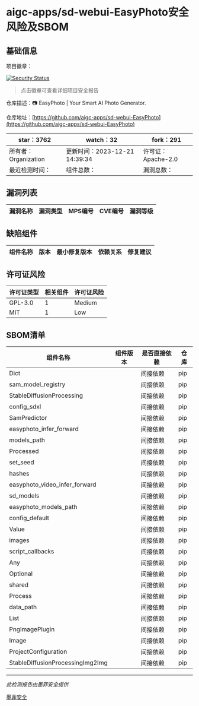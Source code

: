 # aigc-apps/sd-webui-EasyPhoto安全风险及SBOM

## 基础信息

项目徽章：

[![Security Status](https://www.murphysec.com/platform3/v31/badge/1737907298658603008.svg)](https://www.murphysec.com/console/report/1699849632023887872/1737907298658603008)

> 点击徽章可查看详细项目安全报告

仓库描述：📷 EasyPhoto | Your Smart AI Photo Generator.

仓库地址：[https://github.com/aigc-apps/sd-webui-EasyPhoto](https://github.com/aigc-apps/sd-webui-EasyPhoto)

| star：3762 | watch：32 | fork：291 |
| ----------- | -------------- | ------------ |
| 所有者：Organization | 更新时间：2023-12-21 14:39:34 | 许可证：Apache-2.0 |
| 最近检测时间： | 组件总数： | 漏洞总数： |




## 漏洞列表

| 漏洞名称 | 漏洞类型 | MPS编号 | CVE编号 | 漏洞等级 |
| ------- | ------ | ------- | ------ | ----- |





## 缺陷组件

| 组件名称 | 版本 | 最小修复版本 | 依赖关系 | 修复建议 |
| -------- | ---- | ------------ | -------- | -------- |





## 许可证风险

| 许可证类型 | 相关组件 | 许可证风险 |
| ---------- | -------- | ---------- |
|GPL-3.0|1|Medium|
|MIT|1|Low|




## SBOM清单

| 组件名称 | 组件版本 | 是否直接依赖 | 仓库 |
| -------- | -------- | ------------ | ---- |
|Dict||间接依赖|pip|
|sam_model_registry||间接依赖|pip|
|StableDiffusionProcessing||间接依赖|pip|
|config_sdxl||间接依赖|pip|
|SamPredictor||间接依赖|pip|
|easyphoto_infer_forward||间接依赖|pip|
|models_path||间接依赖|pip|
|Processed||间接依赖|pip|
|set_seed||间接依赖|pip|
|hashes||间接依赖|pip|
|easyphoto_video_infer_forward||间接依赖|pip|
|sd_models||间接依赖|pip|
|easyphoto_models_path||间接依赖|pip|
|config_default||间接依赖|pip|
|Value||间接依赖|pip|
|images||间接依赖|pip|
|script_callbacks||间接依赖|pip|
|Any||间接依赖|pip|
|Optional||间接依赖|pip|
|shared||间接依赖|pip|
|Process||间接依赖|pip|
|data_path||间接依赖|pip|
|List||间接依赖|pip|
|PngImagePlugin||间接依赖|pip|
|Image||间接依赖|pip|
|ProjectConfiguration||间接依赖|pip|
|StableDiffusionProcessingImg2Img||间接依赖|pip|


------

*此检测报告由墨菲安全提供*

[墨菲安全](www.murphysec.com)